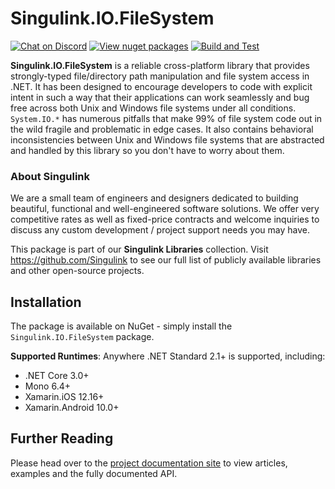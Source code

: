 # Singulink.IO.FileSystem

[![Chat on Discord](https://img.shields.io/discord/906246067773923490)](https://discord.gg/EkQhJFsBu6)
[![View nuget packages](https://img.shields.io/nuget/v/Singulink.IO.FileSystem.svg)](https://www.nuget.org/packages/Singulink.IO.FileSystem/)
[![Build and Test](https://github.com/Singulink/Singulink.IO.FileSystem/workflows/build%20and%20test/badge.svg)](https://github.com/Singulink/Singulink.IO.FileSystem/actions?query=workflow%3A%22build+and+test%22)

**Singulink.IO.FileSystem** is a reliable cross-platform library that provides strongly-typed file/directory path manipulation and file system access in .NET. It has been designed to encourage developers to code with explicit intent in such a way that their applications can work seamlessly and bug free across both Unix and Windows file systems under all conditions. `System.IO.*` has numerous pitfalls that make 99% of file system code out in the wild fragile and problematic in edge cases. It also contains behavioral inconsistencies between Unix and Windows file systems that are abstracted and handled by this library so you don't have to worry about them.

### About Singulink

We are a small team of engineers and designers dedicated to building beautiful, functional and well-engineered software solutions. We offer very competitive rates as well as fixed-price contracts and welcome inquiries to discuss any custom development / project support needs you may have.

This package is part of our **Singulink Libraries** collection. Visit https://github.com/Singulink to see our full list of publicly available libraries and other open-source projects.

## Installation

The package is available on NuGet - simply install the `Singulink.IO.FileSystem` package.

**Supported Runtimes**: Anywhere .NET Standard 2.1+ is supported, including:
- .NET Core 3.0+
- Mono 6.4+
- Xamarin.iOS 12.16+
- Xamarin.Android 10.0+

## Further Reading

Please head over to the [project documentation site](http://www.singulink.com/Docs/Singulink.IO.FileSystem/) to view articles, examples and the fully documented API.
